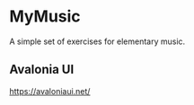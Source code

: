 # MyMusic

A simple set of exercises for elementary music.

## Avalonia UI

https://avaloniaui.net/

